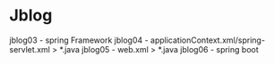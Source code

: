 # Jblog
jblog03 - spring Framework
jblog04 - applicationContext.xml/spring-servlet.xml  > *.java
jblog05 - web.xml > *.java
jblog06 - spring boot
